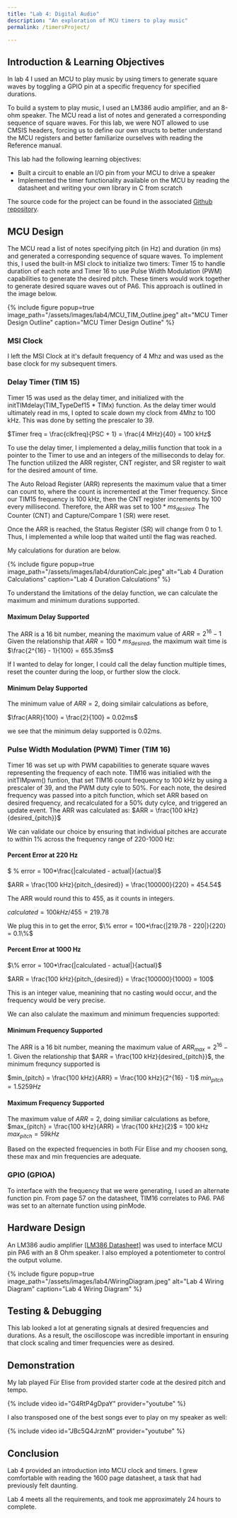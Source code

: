 ```yaml
---
title: "Lab 4: Digital Audio"
description: "An exploration of MCU timers to play music"
permalink: /timersProject/

---
```

## Introduction & Learning Objectives
In lab 4 I used an MCU to play music by using timers to generate square waves by toggling a GPIO pin at a specific frequency for specified durations.

To build a system to play music, I used an LM386 audio amplifier, and an 8-ohm speaker. The MCU read a list of notes and generated a corresponding sequence of square waves. For this lab, we were NOT allowed to use CMSIS headers, forcing us to define our own structs to better understand the MCU registers and better familiarize ourselves with reading the Reference manual.

This lab had the following learning objectives: 

<ul>
<li>Built a circuit to enable an I/O pin from your MCU to drive a speaker</li>
<li>Implemented the timer functionality available on the MCU by reading the datasheet and writing your own library in C from scratch</li>
</ul>

The source code for the project can be found in the associated [Github repository](https://github.com/vparizot/e155-lab4).

## MCU Design

The MCU read a list of notes specifying pitch (in Hz) and duration (in ms) and generated a corresponding sequence of square waves. To implement this, I used the built-in MSI clock to initialize two timers: Timer 15 to handle duration of each note and Timer 16 to use Pulse Width Modulation (PWM) capabilities to generate the desired pitch. These timers would work together to generate desired square waves out of PA6. This approach is outlined in the image below. 

<!-- ![MCU Timer Design Outline](/assets/images/lab4/MCU_TIM_Outline.jpeg)  -->
{% include figure popup=true image_path="/assets/images/lab4/MCU_TIM_Outline.jpeg" alt="MCU Timer Design Outline" caption="MCU Timer Design Outline" %}

### MSI Clock
I left the MSI Clock at it's default frequency of 4 Mhz and was used as the base clock for my subsequent timers. 


### Delay Timer (TIM 15)
Timer 15 was used as the delay timer, and initialized with the initTIMdelay(TIM_TypeDef15 * TIMx) function. As the delay timer would ultimately read in ms, I opted to scale down my clock from 4Mhz to 100 kHz. This was done by setting the prescaler to 39. 

$Timer freq = \frac{clkfreq}{PSC + 1} = \frac{4 MHz}{40} = 100 kHz$

To use the delay timer, I implemented a delay_millis function that took in a pointer to the Timer to use and an integers of the milliseconds to delay for. The function utilized the ARR register, CNT register, and SR register to wait for the desired amount of time.

The Auto Reload Register (ARR) represents the maximum value that a timer can count to, where the count is incremented at the Timer frequency. Since our TIM15 frequency is 100 kHz, then the CNT register increments by 100 every millisecond. Therefore, the ARR was set to $100*ms_{desired}$. The Counter (CNT) and Capture/Compare 1 (SR) were reset.

Once the ARR is reached, the Status Register (SR) will change from 0 to 1. Thus, I implemented a while loop that waited until the flag was reached. 

My calculations for duration are below.
<!-- ![Lab 4 Duration Calculations](/assets/images/lab4/durationCalc.jpeg)  -->
{% include figure popup=true image_path="/assets/images/lab4/durationCalc.jpeg" alt="Lab 4 Duration Calculations" caption="Lab 4 Duration Calculations" %}

To understand the limitations of the delay function, we can calculate the maximum and minimum durations supported. 

#### Maximum Delay Supported
The ARR is a 16 bit number, meaning the maximum value of $ARR = 2^{16} - 1$ 
Given the relationship that $ARR = 100*ms_{desired}$, the maximum wait time is $\frac{2^{16} - 1}{100} = 655.35ms$

If I wanted to delay for longer, I could call the delay function multiple times, reset the counter during the loop, or further slow the clock.

#### Minimum Delay Supported
The minimum value of $ARR = 2$, doing similair calculations as before, 

$\frac{ARR}{100} = \frac{2}{100} = 0.02ms$

we see that the minimum delay supported is 0.02ms. 

### Pulse Width Modulation (PWM) Timer (TIM 16)
Timer 16 was set up with PWM capabilities to generate square waves representing the frequency of each note. TIM16 was initialied with the initTIMpwm() funtion, that set TIM16 count frequency to 100 kHz by using a prescaler of 39, and the PWM duty cyle to 50%. For each note, the desired frequency was passed into a pitch function, which set ARR based on desired frequency, and recalculated for a 50% duty cylce, and triggered an update event. The ARR was calculated as: $ARR = \frac{100 kHz}{desired_{pitch}}$
    
We can validate our choice by ensuring that individual pitches are accurate to within 1% across the frequency range of 220-1000 Hz: 

#### Percent Error at 220 Hz
$ \% error = 100*\frac{|calculated - actual|}{actual}$

$ARR = \frac{100 kHz}{pitch_{desired}} = \frac{100000}{220} = 454.54$

The ARR would round this to 455, as it counts in integers.

$calculated = 100 kHz/ 455 = 219.78$

We plug this in to get the error,
$\% error = 100*\frac{|219.78 - 220|}{220} = 0.1\%$

#### Percent Error at 1000 Hz
$\% error = 100*\frac{|calculated - actual|}{actual}$

$ARR = \frac{100 kHz}{pitch_{desired}} = \frac{100000}{1000} = 100$

This is an integer value, meanining that no casting would occur, and the frequency would be very precise. 

We can also calulate the maximum and minimum frequencies supported: 

#### Minimum Frequency Supported
The ARR is a 16 bit number, meaning the maximum value of $ARR_{max} = 2^{16} - 1$.
Given the relationship that $ARR = \frac{100 kHz}{desired_{pitch}}$, the minimum frequncy supported is 

$min_{pitch} = \frac{100 kHz}{ARR} = \frac{100 kHz}{2^{16} - 1}$
$min_{pitch} = 1.5259 Hz$ 


#### Maximum Frequency Supported
The maximum value of $ARR = 2$, doing similiar calculations as before, 
$max_{pitch} = \frac{100 kHz}{ARR} = \frac{100 kHz}{2}$ = 100 kHz
$max_{pitch} = 59 kHz$ 

Based on the expected frequencies in both Für Elise and my choosen song, these max and min frequencies are adequate.

### GPIO (GPIOA)
To interface with the frequency that we were generating, I used an alternate function pin. From page 57 on the datasheet, TIM16 correlates to PA6. PA6 was set to an alternate function using pinMode.

## Hardware Design
An LM386 audio amplifier [[LM386 Datasheet]](https://www.ti.com/lit/ds/symlink/lm386.pdf) was used to interface MCU pin PA6 with an 8 Ohm speaker. I also employed a potentiometer to control the output volume.

<!-- ![Lab 4 Wiring Diagram](/assets/images/lab4/WiringDiagram.jpeg)  -->
{% include figure popup=true image_path="/assets/images/lab4/WiringDiagram.jpeg" alt="Lab 4 Wiring Diagram" caption="Lab 4 Wiring Diagram" %}

## Testing & Debugging
This lab looked a lot at generating signals at desired frequencies and durations. As a result, the oscilloscope was incredible important in ensuring that clock scaling and timer frequencies were as desired. 

## Demonstration
My lab played Für Elise from provided starter code at the desired pitch and tempo. 

{% include video id="G4RtP4gDpaY" provider="youtube" %}

<!-- {{< video https://youtu.be/G4RtP4gDpaY >}} -->

I also transposed one of the best songs ever to play on my speaker as well:

<!-- {{< video https://youtu.be/JBc5Q4JrznM >}} -->

{% include video id="JBc5Q4JrznM" provider="youtube" %}



## Conclusion
Lab 4 provided an introduction into MCU clock and timers. I grew comfortable with reading the 1600 page datasheet, a task that had previously felt daunting.

Lab 4 meets all the requirements, and took me approximately 24 hours to complete.



